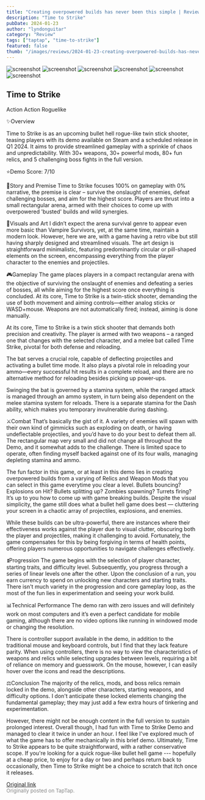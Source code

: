 ```yaml
---
title: "Creating overpowered builds has never been this simple | Review - Time to Strike (Demo)"
description: "Time to Strike"
pubDate: 2024-01-23
author: "lyndonguitar"
category: "Review"
tags: ["taptap", "time-to-strike"]
featured: false
thumb: "/images/reviews/2024-01-23-creating-overpowered-builds-has-never-been-this-simple--review---time-to-strike-demo-0.avif"
---
```


<div class="gallery">
  <img src="/images/reviews/2024-01-23-creating-overpowered-builds-has-never-been-this-simple--review---time-to-strike-demo-0.avif" alt="screenshot" />
  <img src="/images/reviews/2024-01-23-creating-overpowered-builds-has-never-been-this-simple--review---time-to-strike-demo-1.avif" alt="screenshot" />
  <img src="/images/reviews/2024-01-23-creating-overpowered-builds-has-never-been-this-simple--review---time-to-strike-demo-2.avif" alt="screenshot" />
  <img src="/images/reviews/2024-01-23-creating-overpowered-builds-has-never-been-this-simple--review---time-to-strike-demo-3.avif" alt="screenshot" />
  <img src="/images/reviews/2024-01-23-creating-overpowered-builds-has-never-been-this-simple--review---time-to-strike-demo-4.avif" alt="screenshot" />
  <img src="/images/reviews/2024-01-23-creating-overpowered-builds-has-never-been-this-simple--review---time-to-strike-demo-5.avif" alt="screenshot" />
</div>

Time to Strike
--
Action
Action Roguelike

✨Overview

Time to Strike is as an upcoming bullet hell rogue-like twin stick shooter, teasing players with its demo available on Steam and a scheduled release in Q1 2024. It aims to provide streamlined gameplay with a sprinkle of chaos and unpredictability. With 30+ weapons, 30+ powerful mods, 80+ fun relics, and 5 challenging boss fights in the full version.

⭐️Demo Score: 7/10

📖Story and Premise
Time to Strike focuses 100% on gameplay with 0% narrative, the premise is clear – survive the onslaught of enemies, defeat challenging bosses, and aim for the highest score. Players are thrust into a small rectangular arena, armed with their choices to come up with overpowered 'busted' builds and wild synergies.

🎨Visuals and Art
I didn’t expect the arena survival genre to appear even more basic than Vampire Survivors, yet, at the same time, maintain a modern look. However, here we are, with a game having a retro vibe but still having sharply designed and streamlined visuals. The art design is straightforward minimalistic, featuring predominantly circular or pill-shaped elements on the screen, encompassing everything from the player character to the enemies and projectiles.

🎮Gameplay
The game places players in a compact rectangular arena with the objective of surviving the onslaught of enemies and defeating a series of bosses, all while aiming for the highest score once everything is concluded. At its core, Time to Strike is a twin-stick shooter, demanding the use of both movement and aiming controls—either analog sticks or WASD+mouse. Weapons are not automatically fired; instead, aiming is done manually.

At its core, Time to Strike is a twin stick shooter that demands both precision and creativity. The player is armed with two weapons – a ranged one that changes with the selected character, and a melee bat called Time Strike, pivotal for both defense and reloading.

The bat serves a crucial role, capable of deflecting projectiles and activating a bullet time mode. It also plays a pivotal role in reloading your ammo—every successful hit results in a complete reload, and there are no alternative method for reloading besides picking up power-ups.

Swinging the bat is governed by a stamina system, while the ranged attack is managed through an ammo system, in turn being also dependent on the melee stamina system for reloads. There is a separate stamina for the Dash ability, which makes you temporary invulnerable during dashing.

⚔️Combat
That’s basically the gist of it. A variety of enemies will spawn with their own kind of gimmicks such as exploding on death, or having undeflectable projectiles, and you’d have to do your best to defeat them all. The rectangular map very small and did not change all throughout the Demo, and it somewhat adds to the challenge.  There is limited space to operate, often finding myself backed against one of its four walls, managing depleting stamina and ammo.

The fun factor in this game, or at least in this demo lies in creating overpowered builds from a varying of Relics and Weapon Mods that you can select in this game everytime you clear a level. Bullets bouncing? Explosions on Hit? Bullets splitting up? Zombies spawning? Turrets firing? It’s up to you how to come up with game breaking builds. Despite the visual simplicity, the game still does what a bullet hell game does best — cluttering your screen in a chaotic array of projectiles, explosions, and enemies.

While these builds can be ultra-powerful, there are instances where their effectiveness works against the player due to visual clutter, obscuring both the player and projectiles, making it challenging to avoid. Fortunately, the game compensates for this by being forgiving in terms of health points, offering players numerous opportunities to navigate challenges effectively.

⏫Progression
The game begins with the selection of player character, starting traits, and difficulty level. Subsequently, you progress through a series of linear levels one after the other. Upon the conclusion of a run, you earn currency to spend on unlocking new characters and starting traits. There isn't much variety in the progression and core gameplay loop, as the most of the fun lies in experimentation and seeing your work build.

📊Technical Performance
The demo ran with zero issues and will definitely work on most computers and it’s even a perfect candidate for mobile gaming, although there are no video options like running in windowed mode or changing the resolution.

There is controller support available in the demo, in addition to the traditional mouse and keyboard controls, but I find that they lack feature parity. When using controllers, there is no way to view the characteristics of weapons and relics while selecting upgrades between levels, requiring a bit of reliance on memory and guesswork. On the mouse, however, I can easily hover over the icons and read the descriptions.

⚖️Conclusion
The majority of the relics, mods, and boss relics remain locked in the demo, alongside other characters, starting weapons, and difficulty options. I don't anticipate these locked elements changing the fundamental gameplay; they may just add a few extra hours of tinkering and experimentation.

However, there might not be enough content in the full version to sustain prolonged interest. Overall though, I had fun with Time to Strike Demo and managed to clear it twice in under an hour. I feel like I've explored much of what the game has to offer mechanically in this brief demo. Ultimately, Time to Strike appears to be quite straightforward, with a rather conservative scope. If you're looking for a quick rogue-like bullet hell game --- hopefully at a cheap price, to enjoy for a day or two and perhaps return back to occasionally, then Time to Strike might be a choice to scratch that itch once it releases.

[Original link](https://www.taptap.io/post/6857769)<br><span style="font-size: 0.95em; color: #888;">Originally posted on TapTap.</span>
